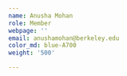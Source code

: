 ```yaml
---
name: Anusha Mohan
role: Member
webpage: ''
email: anushamohan@berkeley.edu
color_md: blue-A700
weight: '500'

---
```




